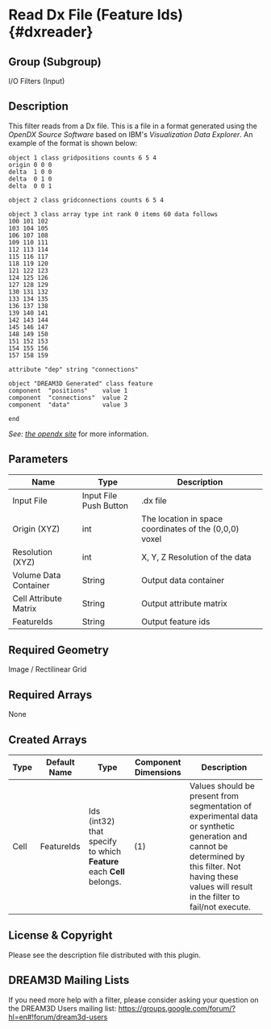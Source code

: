 Read Dx File (Feature Ids) {#dxreader}
======
## Group (Subgroup) ##
I/O Filters (Input)

## Description ##

This filter reads from a Dx file. This is a file in a format generated using the _OpenDX Source Software_ based on IBM's _Visualization Data Explorer_. 
An example of the format is shown below:

~~~~~~~~~~~~~~~
object 1 class gridpositions counts 6 5 4
origin 0 0 0
delta  1 0 0
delta  0 1 0
delta  0 0 1

object 2 class gridconnections counts 6 5 4

object 3 class array type int rank 0 items 60 data follows
100 101 102 
103 104 105 
106 107 108 
109 110 111 
112 113 114 
115 116 117 
118 119 120 
121 122 123 
124 125 126 
127 128 129 
130 131 132 
133 134 135 
136 137 138 
139 140 141 
142 143 144 
145 146 147 
148 149 150 
151 152 153 
154 155 156 
157 158 159 

attribute "dep" string "connections"

object "DREAM3D Generated" class feature
component  "positions"    value 1
component  "connections"  value 2
component  "data"         value 3

end
~~~~~~~~~~~~~~~

_See: [the opendx site](http://www.opendx.org)_ for more information.

## Parameters ##
| Name | Type | Description |
|------|------| ----------- |
| Input File | Input File Push Button | .dx file|
| Origin (XYZ) | int | The location in space coordinates of the (0,0,0) voxel |
| Resolution (XYZ) | int | X, Y, Z Resolution of the data |
| Volume Data Container | String | Output data container |
| Cell Attribute Matrix | String | Output attribute matrix |
| FeatureIds | String | Output feature ids |


## Required Geometry ##
Image / Rectilinear Grid

## Required Arrays ##
None

## Created Arrays ##
| Type | Default Name | Type | Component Dimensions | Description |
|------|--------------|-------------|---------|-----|
| Cell | FeatureIds | Ids (int32) that specify to which **Feature** each **Cell** belongs. | (1) |Values should be present from segmentation of experimental data or synthetic generation and cannot be determined by this filter. Not having these values will result in the filter to fail/not execute. |

## License & Copyright ##

Please see the description file distributed with this plugin.

## DREAM3D Mailing Lists ##

If you need more help with a filter, please consider asking your question on the DREAM3D Users mailing list:
https://groups.google.com/forum/?hl=en#!forum/dream3d-users


